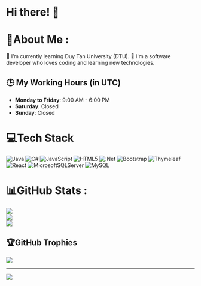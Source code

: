 # Hi there! 👋
# 💫About Me :
🌱 I’m currently learning Duy Tan University (DTU).
🌱 I'm a software developer who loves coding and learning new technologies.

## 🕒 My Working Hours (in UTC)
- **Monday to Friday**: 9:00 AM - 6:00 PM
- **Saturday**: Closed
- **Sunday**: Closed

# 💻Tech Stack
![Java](https://img.shields.io/badge/java-%23ED8B00.svg?style=plastic&logo=java&logoColor=white) ![C#](https://img.shields.io/badge/c%23-%23239120.svg?style=plastic&logo=c-sharp&logoColor=white) ![JavaScript](https://img.shields.io/badge/javascript-%23323330.svg?style=plastic&logo=javascript&logoColor=%23F7DF1E) ![HTML5](https://img.shields.io/badge/html5-%23E34F26.svg?style=plastic&logo=html5&logoColor=white) ![.Net](https://img.shields.io/badge/.NET-5C2D91?style=plastic&logo=.net&logoColor=white) ![Bootstrap](https://img.shields.io/badge/bootstrap-%23563D7C.svg?style=plastic&logo=bootstrap&logoColor=white) ![Thymeleaf](https://img.shields.io/badge/Thymeleaf-%23005C0F.svg?style=plastic&logo=Thymeleaf&logoColor=white) ![React](https://img.shields.io/badge/react-%2320232a.svg?style=plastic&logo=react&logoColor=%2361DAFB) ![MicrosoftSQLServer](https://img.shields.io/badge/Microsoft%20SQL%20Sever-CC2927?style=plastic&logo=microsoft%20sql%20server&logoColor=white) ![MySQL](https://img.shields.io/badge/mysql-%2300f.svg?style=plastic&logo=mysql&logoColor=white)
# 📊GitHub Stats :
![](https://github-readme-stats.vercel.app/api?username=j4pmdn&theme=radical&hide_border=true&include_all_commits=false&count_private=false)<br/>
![](https://github-readme-streak-stats.herokuapp.com/?user=j4pmdn&theme=radical&hide_border=true)<br/>
![](https://github-readme-stats.vercel.app/api/top-langs/?username=j4pmdn&theme=radical&hide_border=true&include_all_commits=false&count_private=false&layout=compact)

## 🏆GitHub Trophies
![](https://github-trophies.vercel.app/?username=j4pmdn&theme=radical&no-frame=false&no-bg=false&margin-w=4)

---
[![](https://visitcount.itsvg.in/api?id=j4pmdn&icon=0&color=0)](https://visitcount.itsvg.in)
